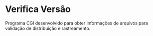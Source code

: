 # Verifica Versão
Programa CGI desenvolvido para obter informações de arquivos para validação de distribuição e rastreamento.

